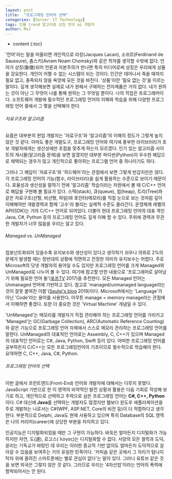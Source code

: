 ```yaml
---
layout: post
title:  "프로그래밍 언어의 선택"
categories: [ServerㆍIT Technology]
tags: 인물 trend 알고리즘 상징 언어 ai 개발자
author: MsJ
---
```


* content
{:toc}

'언어'라는 말을 떠올리면 개인적으로 라캉(Jacques Lacan), 소쉬르(Ferdinand de Saussure), 촘스키(Avram Noam Chomsky)와 같은 학자를 생각할 수밖에 없다. 언어가 상징(象徵)되어 언론과 자본주의가 만나면 특히 미디어로써 상징은 우리에게 상품을 강요한다. 개인이 어쩔 수 없는 시스템이 되는 것이다. 인간은 태어나서 죽을 때까지 필요 없고, 충족되지 않을 욕망에 모든 것을 바친다. '상품'이란 '필요 없는 것'을 이르는 말이다. 깊게 생각해보면 실제로 내가 원해서 구매하는 전자제품은 거의 없다. 내가 원하는 것이 아닌 그 무엇이 나를 통해 원하는 그 무엇일 뿐이다. 나의 직업은 프로그래머이다. 소프트웨어 개발에 필수적인 프로그래밍 언어의 이해와 학습을 위해 다양한 프로그래밍 언어 중에서 그 몇을 선택해야 한다.





###### 자료구조와 알고리즘 

요즘은 대부분의 현업 개발자는 '자료구조'와 '알고리즘'의 이해의 정도가 그렇게 높지 않은 것 같다. 아마도 좋은 개발도구, 프로그래밍 언어와 여기에 풍부한 라이브러리가 초보 개발자에게는 생산성에만 초점을 맞추게 하는지 모르겠다. 인기 있는 알고리즘 사이트의 게시물(알고리즘 문제)을 보면 알겠지만 대부분 파이썬(Python)이 우수한 해답으로  채택되는 경우가 많고 개인적으로 좋아하는 프로그램 언어 중 하나이기도 하다.

그러나 그 해답이 '자료구조'와 '하드웨어'라는 관점에서 보면 그렇게 반갑지만은 않다. 각 프로그래밍 언어의 기능(함수, 라이브러리)을 쉽게 활용하는 수준으로 보이기 때문이다. 효율성과 생산성을 말하기 전에 '알고리즘' 학습이라는 차원에서 볼 때 C/C++ 언어로 해답을 구현해 볼 필요가 있다. 스택(stack), 큐(queue), 힙(heap), 트리(Tree)와 같은 자료구조(선형, 비선형, 파일)와 포인터(메모리)를 직접 눈으로 보는 것처럼 깊이 이해해야만 개발경력과 함께 '고수'라 불리는 실제적 수준도 올라간다. 운영체제 레벨의 API(SDK)는 거의 C/C++ 언어로 되어있다. 더불어 현대 프로그래밍 언어의 대표 격인 Java, C#, Python 등의 프로그래밍 언어도 깊게 이해 할 수 있다. 주위에 경력과 무관한 개발자가 너무 많음을 우리는 알고 있다.

###### Managed vs. UnManaged

컴포넌트화되어 있을수록 유지보수와 생산성이 있다고 생각하기 쉬우나 의외로 2%의 문제가 발생할 때는 정반대의 상황에 직면하고 진정한 의미의 유지보수는 어렵다. 주로 Microsoft의 닷넷 개발자의 용어일 수도 있지만 프로그래밍 언어를 크게 Managed와 UnManaged로 나누어 볼 수 있다. 여기에 참고할 만한 내용으로 '프로그래머로 살아남기 위해 필요한 언어 둘'([포프TV](https://www.youtube.com/watch?v=ESU2IkFj9VM&t=240s) 2017)을 추천한다. 모든 Managed 언어는 Unmanaged 언어에 기반하고 있다. 참고로 'managed/unmanaged language라는 것이 잘못 붙여진 이름'([Seulgi's blog](https://blog.seulgi.kim/2019/04/managed-language-vs-unmanaged-langauge.html) 2019)이다. Microsoft에서는 'Language'가 아닌 'Code'라는 용어를 사용한다. 아무튼 manage = memory manage라는 관점에서 이해하면 좋겠다. 또한 더 중요한 것은 'Virtual Machine' 개념일 수 있다.

'UnManaged'는 메모리를 개발자가 직접 관리해야 하는 프로그래밍 언어를 가리키고 'Managed'는 GC(Garbage Collection), ARC(Automatic Reference Counting)와 같은 기능으로 프로그래밍 언어 자체에서 스스로 메모리 관리하는 프로그래밍 언어를 말한다. UnManaged의 대표적인 언어로는 Assembly, C, C++가 있으며 Managed의 대표적인 언어로는 C#, Java, Python, Swift 등이 있다. 어떠한 프로그래밍 언어를 공부하든지 C/C++는 모든 프로그래밍언어의 기초이므로 필수적으로 학습해야 한다. 요약하면 C, C++, Java, C#, Python.

###### 프로그래밍 언어의 선택

이번 글에서 프런트엔드(Front-End) 언어와 개발자에 대해서는 다루지 못했다. JavaScript 기반으로 한 이 영역의 비약적인 발전 상황과 활용은 다음 기회로 작성해 보기로 하고, 개인적으로 선택하고 주력으로 삼은 프로그래밍 언어는 **C#, C++, Python**이다. C# 대신에 **Java**를 선택하는 개발자도 많겠지만 웹보다 윈도우 애플리케이션을 주로 개발하는 나로서는 C#(WPF, ASP.NET, Core의 비전 등)이 더 적합하다고 생각한다. 부분적으로 Delphi, Java도 현재 사용하고 있으며 특히 Database의 SQL 영역은 나의 커리어(career)에 상당한 부분을 차지하고 있다.

인공지능은 디지털화되었을 때만 그 구현이 가능하다. 바둑은 얼마든지 디지털화가 가능하지만 자연, 도(道), 로고스( λόγος)는 디지털화할 수 없다. 서양의 모든 철학과 도덕, 윤리는 기독교가 바탕인 데 우리는 이러한 종교적 기반 없이도 얼마든지 도덕적으로 살아갈 수 있음을 보여주는 거의 유일한 민족이다. '커피숍 같은 곳에서 그 자리가 탐나지 탁자 위에 올려진 스마트폰에는 별로 관심이 없다'는 말이 있다. 그러나 유튜브 같은 것을 보면 외국은 그렇지 않은 것 같다. 그러므로 우리는 '4차산업'이라는 언어의 폭력에 함락되어서는 안 된다.
